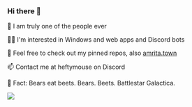 ### Hi there 👋

🫘 I am truly one of the people ever

👨‍💻 I'm interested in Windows and web apps and Discord bots

👀 Feel free to check out my pinned repos, also [amrita.town](https://amrita.town)

📫 Contact me at heftymouse on Discord

🤔 Fact: Bears eat beets. Bears. Beets. Battlestar Galactica. 

![](https://komarev.com/ghpvc/?username=heftymouse&color=blue)
<!--
**heftymouse/heftymouse** is a ✨ _special_ ✨ repository because its `README.md` (this file) appears on your GitHub profile.

Here are some ideas to get you started:

- 🔭 I’m currently working on ...
- 🌱 I’m currently learning ...
- 👯 I’m looking to collaborate on ...
- 🤔 I’m looking for help with ...
- 💬 Ask me about ...
- 📫 How to reach me: ...
- 😄 Pronouns: ...
- ⚡ Fun fact: ...
-->
